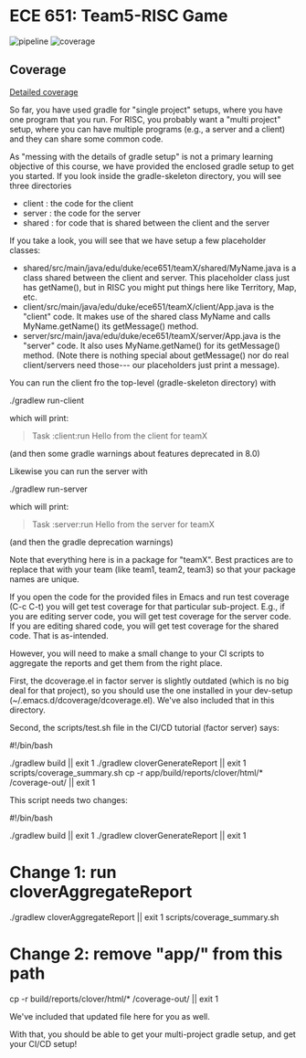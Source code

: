 ECE 651: Team5-RISC Game
======================================

![pipeline](https://gitlab.oit.duke.edu/mz213/team5-risc-game/badges/master/pipeline.svg)
![coverage](https://gitlab.oit.duke.edu/mz213/team5-risc-game/badges/master/coverage.svg?job=test)


## Coverage
[Detailed coverage](https://mz213.pages.oit.duke.edu/team5-risc-game/dashboard.html)


So far, you have used gradle for "single project" setups, where you have one program
that you run. For RISC, you probably want a "multi project" setup, where you can have
multiple programs (e.g., a server and a client) and they can share some common code.

As "messing with the details of gradle setup" is not a primary learning objective of
this course, we have provided the enclosed gradle setup to get you started.  If you look
inside the gradle-skeleton directory, you will see three directories



 - client : the code for the client
 - server : the code for the server
 - shared : for code that is shared between the client and the server

If you take a look, you will see that we have setup a few placeholder classes:

 - shared/src/main/java/edu/duke/ece651/teamX/shared/MyName.java
   is a class shared between the client and server.  This placeholder
   class just has getName(), but in RISC you might put things here
   like Territory, Map, etc.
 - client/src/main/java/edu/duke/ece651/teamX/client/App.java
   is the "client" code.  It makes use of the shared class MyName
   and calls MyName.getName() its getMessage() method.
 - server/src/main/java/edu/duke/ece651/teamX/server/App.java
   is the "server" code.  It also uses MyName.getName() for
   its getMessage() method. (Note there is nothing special
   about getMessage() nor do real client/servers need those---
   our placeholders just print a message).

You can run the client fro the top-level (gradle-skeleton directory)
with

./gradlew run-client

which will print:

> Task :client:run
Hello from the client for teamX

(and then some gradle warnings about features deprecated in 8.0)

Likewise you can run the server with

./gradlew run-server

which will print:

> Task :server:run
Hello from the server for teamX

(and then the gradle deprecation warnings)

Note that everything here is in a package for "teamX".  Best practices
are to replace that with your team (like team1, team2, team3) so
that your package names are unique.

If you open the code for the provided files in Emacs and run test
coverage (C-c C-t) you will get test coverage for that particular
sub-project.  E.g., if you are editing server code, you will get
test coverage for the server code.  If you are editing shared
code, you will get test coverage for the shared code. That is
as-intended.

However, you will need to make a small change to your CI scripts
to aggregate the reports and get them from the right place.

First, the dcoverage.el in factor server is slightly outdated
(which is no big deal for that project), so you should use the
one installed in your dev-setup (~/.emacs.d/dcoverage/dcoverage.el).
We've also included that in this directory.

Second, the scripts/test.sh file in the CI/CD tutorial (factor server) says:

#!/bin/bash

./gradlew build || exit 1
./gradlew cloverGenerateReport || exit 1
scripts/coverage_summary.sh
cp -r app/build/reports/clover/html/* /coverage-out/ || exit 1

This script needs two changes:

#!/bin/bash

./gradlew build || exit 1
./gradlew cloverGenerateReport || exit 1
# Change 1: run cloverAggregateReport
./gradlew cloverAggregateReport || exit 1
scripts/coverage_summary.sh
# Change 2: remove "app/" from this path
cp -r build/reports/clover/html/* /coverage-out/ || exit 1


We've included that updated file here for you as well.

With that, you should be able to get your multi-project gradle setup,
and get your CI/CD setup!












